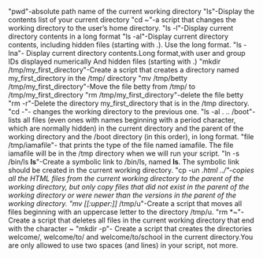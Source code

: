 "pwd"-absolute path name of the current working directory
"ls"-Display the contents list of your current directory
"cd ~"-a script that changes the working directory to the user’s home directory.
"ls -l"-Display current directory contents in a long format
"ls -al"-Display current directory contents, including hidden files (starting with .). Use the long format.
"ls -lna"- Display current directory contents.Long format,with user and group IDs displayed numerically And hidden files (starting with .)
"mkdir /tmp/my_first_directory"-Create a script that creates a directory named my_first_directory in the /tmp/ directory
"mv /tmp/betty /tmp/my_first_directory"-Move the file betty from /tmp/ to /tmp/my_first_directory
"rm /tmp/my_first_directory"-delete the file betty
"rm -r"-Delete the directory my_first_directory that is in the /tmp directory.
"cd -"-  changes the working directory to the previous one.
"ls -al . .. /boot"-lists all files (even ones with names beginning with a period character, which are normally hidden) in the current directory and the parent of the working directory and the /boot directory (in this order), in long format.
"file /tmp/iamafile"- that prints the type of the file named iamafile. The file iamafile will be in the /tmp directory when we will run your script.
"ln -s /bin/ls __ls__"-Create a symbolic link to /bin/ls, named __ls__. The symbolic link should be created in the current working directory.
"cp -un *.html ../"-copies all the HTML files from the current working directory to the parent of the working directory, but only copy files that did not exist in the parent of the working directory or were newer than the versions in the parent of the working directory.
"mv [[:upper:]]* /tmp/u"-Create a script that moves all files beginning with an uppercase letter to the directory /tmp/u.
"rm *~"-Create a script that deletes all files in the current working directory that end with the character ~
"mkdir -p"- Create a script that creates the directories welcome/, welcome/to/ and welcome/to/school in the current directory.You are only allowed to use two spaces (and lines) in your script, not more.
